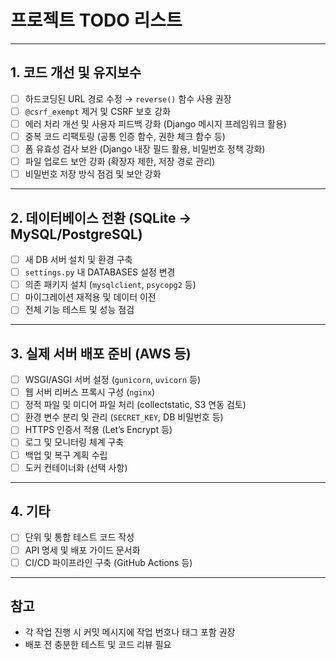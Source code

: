 # 프로젝트 TODO 리스트

---

## 1. 코드 개선 및 유지보수

- [ ] 하드코딩된 URL 경로 수정 → `reverse()` 함수 사용 권장
- [ ] `@csrf_exempt` 제거 및 CSRF 보호 강화
- [ ] 에러 처리 개선 및 사용자 피드백 강화 (Django 메시지 프레임워크 활용)
- [ ] 중복 코드 리팩토링 (공통 인증 함수, 권한 체크 함수 등)
- [ ] 폼 유효성 검사 보완 (Django 내장 필드 활용, 비밀번호 정책 강화)
- [ ] 파일 업로드 보안 강화 (확장자 제한, 저장 경로 관리)
- [ ] 비밀번호 저장 방식 점검 및 보안 강화

---

## 2. 데이터베이스 전환 (SQLite → MySQL/PostgreSQL)

- [ ] 새 DB 서버 설치 및 환경 구축
- [ ] `settings.py` 내 DATABASES 설정 변경
- [ ] 의존 패키지 설치 (`mysqlclient`, `psycopg2` 등)
- [ ] 마이그레이션 재적용 및 데이터 이전
- [ ] 전체 기능 테스트 및 성능 점검

---

## 3. 실제 서버 배포 준비 (AWS 등)

- [ ] WSGI/ASGI 서버 설정 (`gunicorn`, `uvicorn` 등)
- [ ] 웹 서버 리버스 프록시 구성 (`nginx`)
- [ ] 정적 파일 및 미디어 파일 처리 (collectstatic, S3 연동 검토)
- [ ] 환경 변수 분리 및 관리 (`SECRET_KEY`, DB 비밀번호 등)
- [ ] HTTPS 인증서 적용 (Let’s Encrypt 등)
- [ ] 로그 및 모니터링 체계 구축
- [ ] 백업 및 복구 계획 수립
- [ ] 도커 컨테이너화 (선택 사항)

---

## 4. 기타

- [ ] 단위 및 통합 테스트 코드 작성
- [ ] API 명세 및 배포 가이드 문서화
- [ ] CI/CD 파이프라인 구축 (GitHub Actions 등)

---

## 참고

- 각 작업 진행 시 커밋 메시지에 작업 번호나 태그 포함 권장
- 배포 전 충분한 테스트 및 코드 리뷰 필요
